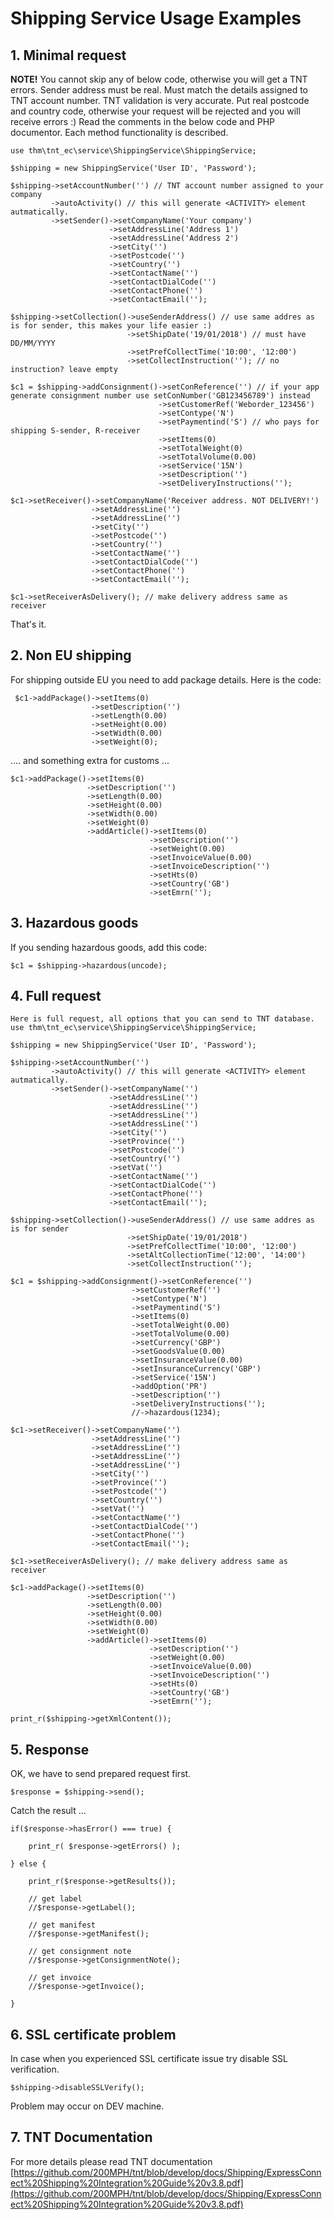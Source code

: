 # Shipping Service Usage Examples

## 1. Minimal request
**NOTE!** You cannot skip any of below code, otherwise you will get a TNT errors.
Sender address must be real. Must match the details assigned to TNT account number.
TNT validation is very accurate. Put real postcode and country code, otherwise your request will be rejected and you will receive errors :)
Read the comments in the below code and PHP documentor. Each method functionality is described.

    use thm\tnt_ec\service\ShippingService\ShippingService;
    
    $shipping = new ShippingService('User ID', 'Password');
    
    $shipping->setAccountNumber('') // TNT account number assigned to your company
             ->autoActivity() // this will generate <ACTIVITY> element autmatically.
             ->setSender()->setCompanyName('Your company')
                          ->setAddressLine('Address 1')
                          ->setAddressLine('Address 2')
                          ->setCity('')
                          ->setPostcode('')
                          ->setCountry('')
                          ->setContactName('')
                          ->setContactDialCode('')
                          ->setContactPhone('')
                          ->setContactEmail('');
    
    $shipping->setCollection()->useSenderAddress() // use same addres as is for sender, this makes your life easier :)
                              ->setShipDate('19/01/2018') // must have DD/MM/YYYY 
                              ->setPrefCollectTime('10:00', '12:00')
                              ->setCollectInstruction(''); // no instruction? leave empty
    
    $c1 = $shipping->addConsignment()->setConReference('') // if your app generate consignment number use setConNumber('GB123456789') instead
                                     ->setCustomerRef('Weborder_123456')
                                     ->setContype('N')
                                     ->setPaymentind('S') // who pays for shipping S-sender, R-receiver
                                     ->setItems(0)
                                     ->setTotalWeight(0)
                                     ->setTotalVolume(0.00)
                                     ->setService('15N')
                                     ->setDescription('')
                                     ->setDeliveryInstructions('');
    
    $c1->setReceiver()->setCompanyName('Receiver address. NOT DELIVERY!')
                      ->setAddressLine('')
                      ->setAddressLine('')
                      ->setCity('')
                      ->setPostcode('')
                      ->setCountry('')
                      ->setContactName('')
                      ->setContactDialCode('')
                      ->setContactPhone('')
                      ->setContactEmail('');
    
    $c1->setReceiverAsDelivery(); // make delivery address same as receiver
 That's it.

## 2. Non EU shipping

 For shipping outside EU you need to add package details.
 Here is the code:

     $c1->addPackage()->setItems(0)
                      ->setDescription('')
                      ->setLength(0.00)
                      ->setHeight(0.00)
                      ->setWidth(0.00)
                      ->setWeight(0);

.... and something extra for customs ...

    $c1->addPackage()->setItems(0)
                     ->setDescription('')
                     ->setLength(0.00)
                     ->setHeight(0.00)
                     ->setWidth(0.00)
                     ->setWeight(0)
                     ->addArticle()->setItems(0)
                                   ->setDescription('')
                                   ->setWeight(0.00)
                                   ->setInvoiceValue(0.00)
                                   ->setInvoiceDescription('')
                                   ->setHts(0)
                                   ->setCountry('GB')
                                   ->setEmrn('');

## 3. Hazardous goods
If you sending hazardous goods, add this code:

    $c1 = $shipping->hazardous(uncode);

## 4. Full request

    Here is full request, all options that you can send to TNT database.
    use thm\tnt_ec\service\ShippingService\ShippingService;
    
    $shipping = new ShippingService('User ID', 'Password');
    
    $shipping->setAccountNumber('')
             ->autoActivity() // this will generate <ACTIVITY> element autmatically.
             ->setSender()->setCompanyName('')
                          ->setAddressLine('')
                          ->setAddressLine('')
                          ->setAddressLine('')
                          ->setAddressLine('')
                          ->setCity('')
                          ->setProvince('')
                          ->setPostcode('')
                          ->setCountry('')
                          ->setVat('')
                          ->setContactName('')
                          ->setContactDialCode('')
                          ->setContactPhone('')
                          ->setContactEmail('');
    
    $shipping->setCollection()->useSenderAddress() // use same addres as is for sender
                              ->setShipDate('19/01/2018')
                              ->setPrefCollectTime('10:00', '12:00')
                              ->setAltCollectionTime('12:00', '14:00')
                              ->setCollectInstruction('');
    
    $c1 = $shipping->addConsignment()->setConReference('')
                               ->setCustomerRef('')
                               ->setContype('N')
                               ->setPaymentind('S')
                               ->setItems(0)
                               ->setTotalWeight(0.00)
                               ->setTotalVolume(0.00)
                               ->setCurrency('GBP')
                               ->setGoodsValue(0.00)
                               ->setInsuranceValue(0.00)
                               ->setInsuranceCurrency('GBP')
                               ->setService('15N')
                               ->addOption('PR')
                               ->setDescription('')
                               ->setDeliveryInstructions('');
                               //->hazardous(1234);
    
    $c1->setReceiver()->setCompanyName('')
                      ->setAddressLine('')
                      ->setAddressLine('')
                      ->setAddressLine('')
                      ->setAddressLine('')
                      ->setCity('')
                      ->setProvince('')
                      ->setPostcode('')
                      ->setCountry('')
                      ->setVat('')
                      ->setContactName('')
                      ->setContactDialCode('')
                      ->setContactPhone('')
                      ->setContactEmail('');
    
    $c1->setReceiverAsDelivery(); // make delivery address same as receiver
    
    $c1->addPackage()->setItems(0)
                     ->setDescription('')
                     ->setLength(0.00)
                     ->setHeight(0.00)
                     ->setWidth(0.00)
                     ->setWeight(0)
                     ->addArticle()->setItems(0)
                                   ->setDescription('')
                                   ->setWeight(0.00)
                                   ->setInvoiceValue(0.00)
                                   ->setInvoiceDescription('')
                                   ->setHts(0)
                                   ->setCountry('GB')
                                   ->setEmrn('');
  
    print_r($shipping->getXmlContent());

## 5. Response
OK, we have to send prepared request first.

    $response = $shipping->send();
Catch the result ...

    if($response->hasError() === true) {
        
        print_r( $response->getErrors() );
        
    } else {
       
        print_r($response->getResults());
        
        // get label
        //$response->getLabel();
        
        // get manifest
        //$response->getManifest();
        
        // get consignment note
        //$response->getConsignmentNote();
        
        // get invoice
        //$response->getInvoice();
        
    }

## 6. SSL certificate problem
In case when you experienced SSL certificate issue try disable SSL verification.

    $shipping->disableSSLVerify();

Problem may occur on DEV machine.

## 7. TNT Documentation

For more details please read TNT documentation
[https://github.com/200MPH/tnt/blob/develop/docs/Shipping/ExpressConnect%20Shipping%20Integration%20Guide%20v3.8.pdf](https://github.com/200MPH/tnt/blob/develop/docs/Shipping/ExpressConnect%20Shipping%20Integration%20Guide%20v3.8.pdf)
 
